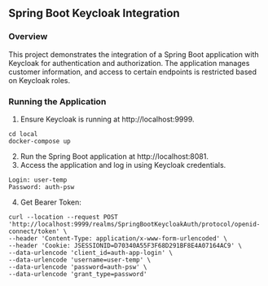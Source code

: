 ## Spring Boot Keycloak Integration

### Overview

This project demonstrates the integration of a Spring Boot application with Keycloak for authentication and
authorization. The application manages customer information, and access to certain endpoints is restricted based on
Keycloak roles.

### Running the Application

1. Ensure Keycloak is running at http://localhost:9999.
```shell
cd local
docker-compose up
```
2. Run the Spring Boot application at http://localhost:8081.
3. Access the application and log in using Keycloak credentials. 
```text
Login: user-temp
Password: auth-psw
```
4. Get Bearer Token:
```shell
curl --location --request POST 'http://localhost:9999/realms/SpringBootKeycloakAuth/protocol/openid-connect/token' \
--header 'Content-Type: application/x-www-form-urlencoded' \
--header 'Cookie: JSESSIONID=D70340A55F3F68D291BF8E4A07164AC9' \
--data-urlencode 'client_id=auth-app-login' \
--data-urlencode 'username=user-temp' \
--data-urlencode 'password=auth-psw' \
--data-urlencode 'grant_type=password'
```
